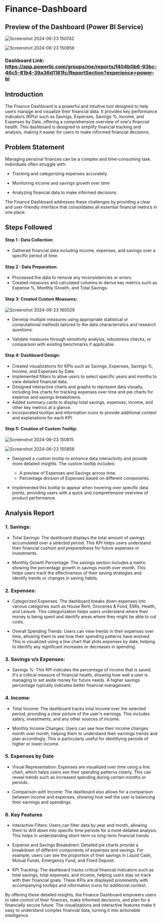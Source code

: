 # Finance-Dashboard

## Preview of the Dashboard (Power BI Service)

 ![Screenshot 2024-06-23 150742](https://github.com/Abtg08/Finance-Dashboard/assets/87989296/0e6a8b70-3d50-4dca-8f05-519db5b7fa19)

 ![Screenshot 2024-06-23 150858](https://github.com/Abtg08/Finance-Dashboard/assets/87989296/4b900296-0e7c-4048-b2cc-7a4e96644229)

### Dashboard Link: https://app.powerbi.com/groups/me/reports/f404b0b6-93bc-46c5-81b4-39a36d1181fc/ReportSection?experience=power-bi

## Introduction
The Finance Dashboard is a powerful and intuitive tool designed to help users manage and visualize their financial data. It provides key performance indicators (KPIs) such as Savings, Expenses, Savings %, Income, and Expenses by Date, offering a comprehensive overview of one's financial health. This dashboard is designed to simplify financial tracking and analysis, making it easier for users to make informed financial decisions.



## Problem Statement

Managing personal finances can be a complex and time-consuming task. Individuals often struggle with:

- Tracking and categorizing expenses accurately.

- Monitoring income and savings growth over time

- Analyzing financial data to make informed decisions.

The Finance Dashboard addresses these challenges by providing a clear and user-friendly interface that consolidates all essential financial metrics in one place.


## Steps Followed 

#### Step 1 : Data Collection:
  - Gathered financial data including income, expenses, and savings over a specific period of time.

#### Step 2 : Data Preparation:

- Processed the data to remove any inconsistencies or errors.
- Created measures and calculated columns to derive key metrics such as Expense %, Monthly Growth, and Total Savings.

#### Step 3: Created Custom Measures:

![Screenshot 2024-06-23 160029](https://github.com/Abtg08/Finance-Dashboard/assets/87989296/afbaa930-74bd-4558-b1af-35d17e93bd92)

- Develop multiple measures using appropriate statistical or computational methods tailored to the data characteristics and research questions.

- Validate measures through sensitivity analysis, robustness checks, or comparison with existing benchmarks if applicable.


#### Step 4: Dashboard Design:

- Created visualizations for KPIs such as Savings, Expenses, Savings %, Income, and Expenses by Date.
- Implemented filters to allow users to select specific years and months to view detailed financial data.
- Designed interactive charts and graphs to represent data visually, including line charts for tracking expenses over time and pie charts for expense and savings breakdowns.
- Added summary cards to display total savings, expenses, income, and other key metrics at a glance.
- Incorporated tooltips and information icons to provide additional context and explanations for each KPI.

#### Step 5: Creation of Custom Tooltip:

 ![Screenshot 2024-06-23 150815](https://github.com/Abtg08/Finance-Dashboard/assets/87989296/aa85e476-f9fe-46a8-ae07-62e9c07eac0c)

 ![Screenshot 2024-06-23 150858](https://github.com/Abtg08/Finance-Dashboard/assets/87989296/74c72dca-b841-49aa-927c-8e297d3989cd)

- Designed a custom tooltip to enhance data interactivity and provide more detailed insights. The custom tooltip includes:
    - A preview of Expenses and Savings across time.
    - Percentage division of Expenses based on different components.

- Implemented this tooltip to appear when hovering over specific data points, providing users with a quick and comprehensive overview of product performance.



## Analysis Report

### 1. Savings: 

 - Total Savings: The dashboard displays the total amount of savings accumulated over a selected period. This KPI helps users understand their financial cushion and preparedness for future expenses or investments.

- Monthly Growth Percentage: The savings section includes a metric showing the percentage growth in savings month over month. This helps users track the effectiveness of their saving strategies and identify trends or changes in saving habits.

### 2. Expenses:

- Categorized Expenses: The dashboard breaks down expenses into various categories such as House Rent, Groceries & Food, EMIs, Health, and Leisure. This categorization helps users understand where their money is being spent and identify areas where they might be able to cut costs.

- Overall Spending Trends: Users can view trends in their expenses over time, allowing them to see how their spending patterns have evolved. This is visualized using a line chart that plots expenses by date, helping to identify any significant increases or decreases in spending.

### 3. Savings v/s Expenses:

- Savings %: This KPI indicates the percentage of income that is saved. It's a critical measure of financial health, showing how well a user is managing to set aside money for future needs. A higher savings percentage typically indicates better financial management.

### 4. Income:

- Total Income: The dashboard tracks total income over the selected period, providing a clear picture of the user's earnings. This includes salary, investments, and any other sources of income.

- Monthly Income Changes: Users can see how their income changes month over month, helping them to understand their earnings trends and plan accordingly. This is particularly useful for identifying periods of higher or lower income.


### 5. Expenses by Date

- Visual Representation: Expenses are visualized over time using a line chart, which helps users see their spending patterns clearly. This can reveal trends such as increased spending during certain months or periods.

- Comparison with Income: The dashboard also allows for a comparison between income and expenses, showing how well the user is balancing their earnings and spendings.


### 6. Key Features


- Interactive Filters: Users can filter data by year and month, allowing them to drill down into specific time periods for a more detailed analysis. This helps in understanding short-term vs long-term financial trends.

- Expense and Savings Breakdown: Detailed pie charts provide a breakdown of different components of expenses and savings. For example, users can see the proportion of their savings in Liquid Cash, Mutual Funds, Emergency Fund, and Fixed Deposit.

- KPI Tracking: The dashboard tracks critical financial indicators such as total savings, total expenses, and income, helping users stay on track with their financial goals. These KPIs are displayed prominently with accompanying tooltips and information icons for additional context.

By offering these detailed insights, the Finance Dashboard empowers users to take control of their finances, make informed decisions, and plan for a financially secure future. The visualizations and interactive features make it easy to understand complex financial data, turning it into actionable intelligence.

